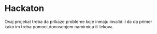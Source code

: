 # Hackaton
Ovaj projekat treba da prikaze probleme koje inmaju invalidi i da da primer kako im treba pomoci,donosenjem namirnica ili lekova.
